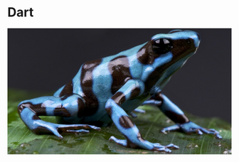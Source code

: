 # Dart

![Dart](https://github.com/RLewis11769/holbertonschool-web_dart/blob/main/poison-dart-frog.jpg)
